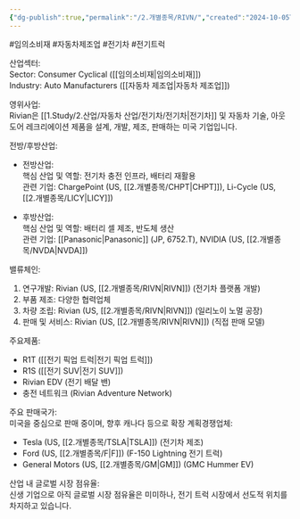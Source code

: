 ```yaml
---
{"dg-publish":true,"permalink":"/2.개별종목/RIVN/","created":"2024-10-05T09:50:42.409+09:00","updated":"2025-06-03T20:06:00.968+09:00"}
---
```


#임의소비재 #자동차제조업 #전기차 #전기트럭 


산업섹터:  
Sector: Consumer Cyclical ([[임의소비재\|임의소비재]])  
Industry: Auto Manufacturers ([[자동차 제조업\|자동차 제조업]])

영위사업:  
Rivian은 [[1.Study/2.산업/자동차 산업/전기차/전기차\|전기차]] 및 자동차 기술, 아웃도어 레크리에이션 제품을 설계, 개발, 제조, 판매하는 미국 기업입니다.

전방/후방산업:

- 전방산업:  
    핵심 산업 및 역할: 전기차 충전 인프라, 배터리 재활용  
    관련 기업: ChargePoint (US, [[2.개별종목/CHPT\|CHPT]]), Li-Cycle (US, [[2.개별종목/LICY\|LICY]])
    
- 후방산업:  
    핵심 산업 및 역할: 배터리 셀 제조, 반도체 생산  
    관련 기업: [[Panasonic\|Panasonic]] (JP, 6752.T), NVIDIA (US, [[2.개별종목/NVDA\|NVDA]])

밸류체인:

1. 연구개발: Rivian (US, [[2.개별종목/RIVN\|RIVN]]) (전기차 플랫폼 개발)
2. 부품 제조: 다양한 협력업체
3. 차량 조립: Rivian (US, [[2.개별종목/RIVN\|RIVN]]) (일리노이 노멀 공장)
4. 판매 및 서비스: Rivian (US, [[2.개별종목/RIVN\|RIVN]]) (직접 판매 모델)

주요제품:

- R1T ([[전기 픽업 트럭\|전기 픽업 트럭]])
- R1S ([[전기 SUV\|전기 SUV]])
- Rivian EDV (전기 배달 밴)
- 충전 네트워크 (Rivian Adventure Network)

주요 판매국가:  
미국을 중심으로 판매 중이며, 향후 캐나다 등으로 확장 계획경쟁업체:

- Tesla (US, [[2.개별종목/TSLA\|TSLA]]) (전기차 제조)
- Ford (US, [[2.개별종목/F\|F]]) (F-150 Lightning 전기 트럭)
- General Motors (US, [[2.개별종목/GM\|GM]]) (GMC Hummer EV)

산업 내 글로벌 시장 점유율:  
신생 기업으로 아직 글로벌 시장 점유율은 미미하나, 전기 트럭 시장에서 선도적 위치를 차지하고 있습니다.